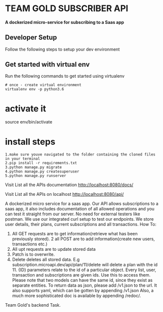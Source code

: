 
TEAM GOLD SUBSCRIBER API
=========================
#### A dockerized micro-service for subscribing to a Saas app

Developer Setup
-------------------------------

Follow the following steps to setup your  dev environment

Get started with virtual env
----------------------------

Run the following commands to get started using virtualenv

``` shell
# once - create virtual environment
virtualenv env -p python3.6
```

# activate it
source env/bin/activate

# install steps
```
1.make sure youve navigated to the folder containing the cloned files in your terminal
2.pip install -r requirements.txt
3.python manage.py migrate
4.python manage.py createsuperuser
5.python manage.py runserver

```
Visit List all the APIs documentation
[http://localhost:8080/docs/](http://localhost:8080/docs/)

Visit List all the APIs on localhost
[http://localhost:8080/api/](http://localhost:8080/api/)

A dockerized micro service for a saas app.
Our API allows subscriptions to a saas app, it also includes documentation of all allowed operations and you can test it straight from our server. No need for external testers like postman. We use our integrated curl setup to test our endpoints.
We store user details, their plans, current subscriptions and all transactions. How To:

1. All GET requests are to get information(retrieve what has been previously stored).
   2 all POST are to add information(create new users, transactions etc.)
2. All upt requests are to update stored data
3. Patch is to overwrite.
4. Delete deletes all stored data.
   E.g subscription.microapi.dev/api/plan/11/delete will delete a plan with the id 11.
   {ID} parameters relate to the id of a particular object. Every list, user, transaction and subscriptions are given ids. Use this to access them. Please note that two models can have the same id, since they exist as separate entities.
   To return data as json, please add /v1.json to the url. It also supports yaml, which can be gotten by appending /v1.json
   Also, a much more sophisticated doc is available by appending /redoc/.

Team Gold's backend Task.